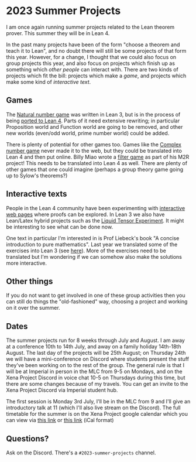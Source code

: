 # 2023 Summer Projects

I am once again running summer projects related to the Lean theorem prover. This summer they will be in Lean 4.

In the past many projects have been of the form "choose a theorem and teach it to Lean", and no doubt there will
still be some projects of that form this year. However, for a change, I thought that we could also focus on
group projects this year, and also focus on projects which finish up as something which *other people* can interact
with. There are two kinds of projects which fit the bill: projects which make a *game*, and projects which make
some kind of *interactive text*. 

## Games

The [Natural number game](https://www.ma.imperial.ac.uk/~buzzard/xena/natural_number_game/) was written in Lean 3, but is in 
the process of being [ported to Lean 4](https://adam.math.hhu.de/).
Parts of it need extensive rewriting; in particular Proposition world and Function world are going to be removed, and
other new worlds (even/odd world, prime number world) could be added.

There is plenty of potential for other games too. Games like the 
[Complex number game](https://github.com/ImperialCollegeLondon/complex-number-game) never made it to the web,
but they could be translated into Lean 4 and then put online. Billy Miao wrote a [filter game](https://github.com/Biiiilly/filter)
as part of his M2R project! This needs to be translated into Lean 4 as well. There are plenty of other games that
one could imagine (perhaps a group theory game going up to Sylow's theorems?)

## Interactive texts

People in the Lean 4 community have been experimenting with 
[interactive web pages](https://www.imo.universite-paris-saclay.fr/~patrick.massot/Examples/ContinuousFrom.html) where
proofs can be explored. In Lean 3 we also have Lean/Latex hybrid projects such as the
[Liquid Tensor Experiment](https://leanprover-community.github.io/liquid/).
It might be interesting to see what can be done now. 

One text in particular I'm interested in is Prof Liebeck's book "A concise introduction to pure mathematics". Last year we translated
some of the exercises into Lean 3 (see [here](https://github.com/ImperialCollegeLondon/m1fexplained/)). More of the exercises need
to be translated but I'm wondering if we can somehow also make the solutions more interactive.

## Other things

If you do not want to get involved in one of these group activities then you can still do things the "old-fashioned" way, choosing
a project and working on it over the summer.

## Dates

The summer projects run for 8 weeks through July and August. I am away at a conference 10th to 14th July, 
and away on a family holiday 14th-18th August. The last day of the projects will be 25th August; on Thursday 24th
we will have a mini-conference on Discord where students present the stuff they've been working on to the rest of the group.
The general rule is that I will be at Imperial in person in the MLC from 9-5 on Mondays, and on the Xena Project Discord in voice
chat 10-5 on Thursdays during this time, but there are some changes because of my travels. You can get an invite to the Xena
Project Discord via Imperial student hub. 

The first session is Monday 3rd July, I'll be in the MLC from 9 and I'll give an introductory talk at 11 (which I'll
also live stream on the Discord). The full timetable for the summer is on the Xena Project google calendar which you
can view via [this link](https://calendar.google.com/calendar/embed?src=l26hcfbgvh1ba0i216mf9l0llk%40group.calendar.google.com&ctz=Europe%2FLondon)
or [this link](https://calendar.google.com/calendar/ical/l26hcfbgvh1ba0i216mf9l0llk%40group.calendar.google.com/public/basic.ics) (iCal format)

## Questions?

Ask on the Discord. There's a `#2023-summer-projects` channel.
